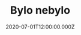 ---
title: Bylo nebylo
status: Published
date: 2020-07-01T12:00:00.000Z
text: |-
  Nebylo anebo bylo\
  za sedmero horami\
  pršelo a jen se lilo\
  každá rada dobrá mi.

  Je těžký bát se kolik zkusíš\
  uchovat si prostotu\
  těžší rád mít koho musíš\
  ale možná protos' tu.

  Dívám se zpět dírou v plotě\
  na klice zašla už měď.\
  Vzdálen jsi v čase i v hmotě\
  a já tě vopouštím teprve teď.

  Pila jsem víc než jsem měla\
  nebylo to na zdraví\
  jako kdybych nevěděla\
  že se tím nic nespraví.

  Jako kdybych nevěděla\
  to že ve mně je ten mír\
  pro kterej jsem letět chtěla\
  až za obzor za vesmír.

  Dívám se zpět dírou v plotě\
  na klice zašla už měď.\
  Vzdálen jsi v čase i v hmotě\
  a já tě vopouštím teprve teď.

  Ať to bylo jak to bylo\
  jinak už to nebude\
  ať mi je či není milo\
  mám co je mým osudem.

  Než vystoupím ze všech svých těl\
  pochopím že nepřítel\
  ať už chtél anebo nechtěl\
  nejlepší byl učitel.
---
